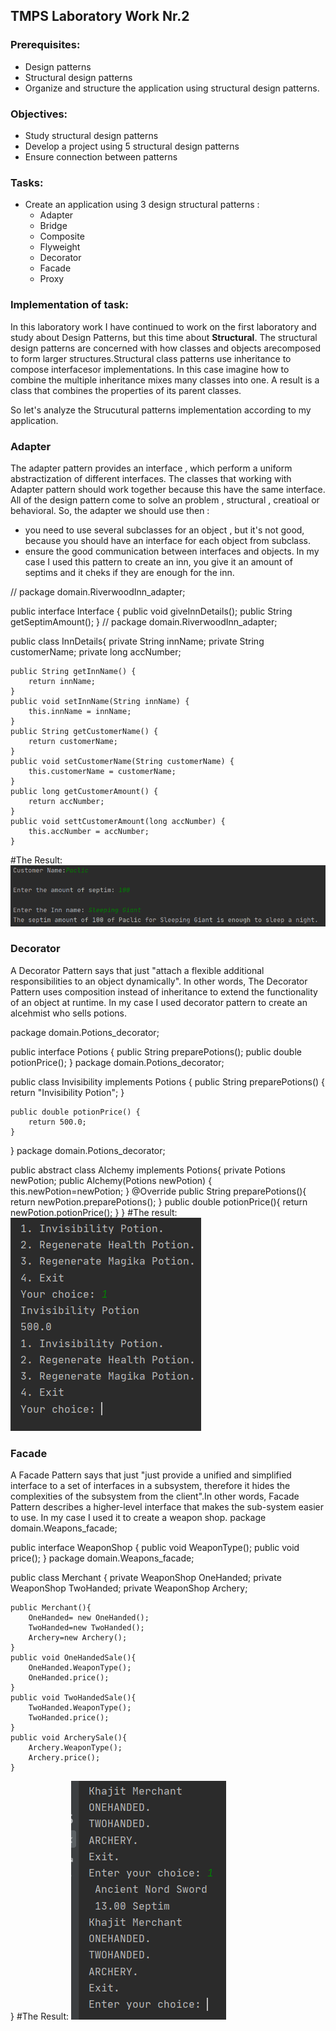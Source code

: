 ## TMPS Laboratory Work Nr.2


### Prerequisites:
  - Design patterns
  - Structural design patterns
  - Organize and structure the application using structural design patterns.

### Objectives:
  - Study structural design patterns
  - Develop a project using 5 structural design patterns
  - Ensure connection between patterns
 
 ### Tasks: 
 -  Create an application using 3 design structural patterns : 
    - Adapter
    - Bridge
    - Composite
    - Flyweight
    - Decorator 
    - Facade
    - Proxy
    
 ### Implementation of task: 
 
 In this laboratory work I have continued to work on the first laboratory and study about Design Patterns, but this time about **Structural**. The structural design patterns are concerned with how classes and objects arecomposed to form larger structures.Structural class patterns use inheritance to compose interfacesor implementations. In this case imagine how to combine the multiple inheritance mixes many classes into one. A result is a class that combines the properties of its parent classes. 
 
 So let's analyze the Strucutural patterns implementation according to my application. 
 
  ### Adapter
 
 The adapter pattern provides an interface , which perform a uniform abstractization of different interfaces. The classes that working with Adapter pattern should work together because this have the same interface. All of the design pattern come to solve an problem , structural , creatioal or behavioral. So, the adapter we should use then : 
 - you need to use several subclasses for an object , but it's not good, because you should have an interface for each object from subclass.
 - ensure the good communication between interfaces and objects. 
 In my case I used this pattern to create an inn, you give it an amount of septims and it cheks if they are enough for the inn.
 
 //
package domain.RiverwoodInn_adapter;

public interface Interface {
    public void giveInnDetails();
    public String getSeptimAmount();
}
//
package domain.RiverwoodInn_adapter;

public class InnDetails{
    private String innName;
    private String customerName;
    private long accNumber;

    public String getInnName() {
        return innName;
    }
    public void setInnName(String innName) {
        this.innName = innName;
    }
    public String getCustomerName() {
        return customerName;
    }
    public void setCustomerName(String customerName) {
        this.customerName = customerName;
    }
    public long getCustomerAmount() {
        return accNumber;
    }
    public void settCustomerAmount(long accNumber) {
        this.accNumber = accNumber;
    }

#The Result:
![](Screens/Adapt.png)


### Decorator 
A Decorator Pattern says that just "attach a flexible additional responsibilities to an object dynamically".
In other words, The Decorator Pattern uses composition instead of inheritance to extend the functionality of an object at runtime.
In my case I used decorator pattern to create an alcehmist who sells potions.

package domain.Potions_decorator;

public interface Potions {
    public String preparePotions();
    public double potionPrice();
}
package domain.Potions_decorator;

public class Invisibility implements Potions {
    public String preparePotions() {
        return "Invisibility Potion";
    }

    public double potionPrice() {
        return 500.0;
    }
}
package domain.Potions_decorator;

public abstract class Alchemy implements Potions{
    private Potions newPotion;
    public Alchemy(Potions newPotion)  {
        this.newPotion=newPotion;
    }
    @Override
    public String preparePotions(){
        return newPotion.preparePotions();
    }
    public double potionPrice(){
        return newPotion.potionPrice();
    }
}
#The result:
![](Screens/Decorator.png)

### Facade
A Facade Pattern says that just "just provide a unified and simplified interface to a set of interfaces in a subsystem, therefore it hides the complexities of the subsystem from the client".In other words, Facade Pattern describes a higher-level interface that makes the sub-system easier to use. 
In my case I used it to create a weapon shop.
package domain.Weapons_facade;

public interface WeaponShop {
    public void WeaponType();
    public void price();
}
package domain.Weapons_facade;

public class Merchant {
    private WeaponShop OneHanded;
    private WeaponShop TwoHanded;
    private WeaponShop Archery;

    public Merchant(){
        OneHanded= new OneHanded();
        TwoHanded=new TwoHanded();
        Archery=new Archery();
    }
    public void OneHandedSale(){
        OneHanded.WeaponType();
        OneHanded.price();
    }
    public void TwoHandedSale(){
        TwoHanded.WeaponType();
        TwoHanded.price();
    }
    public void ArcherySale(){
        Archery.WeaponType();
        Archery.price();
    }
}
#The Result:
![](Screens/Facade.png)